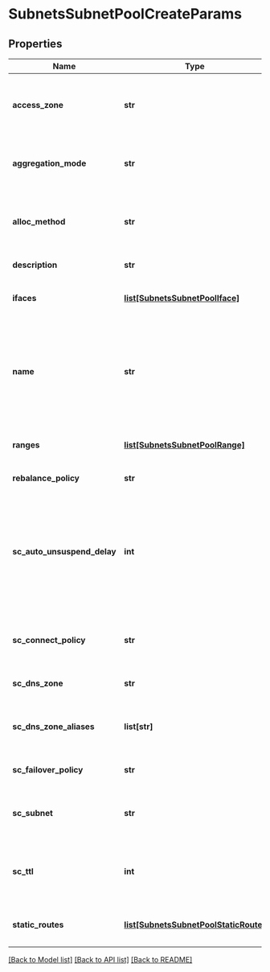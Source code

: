 # SubnetsSubnetPoolCreateParams

## Properties
Name | Type | Description | Notes
------------ | ------------- | ------------- | -------------
**access_zone** | **str** | Name of a valid access zone to map IP address pool to the zone. | [optional] 
**aggregation_mode** | **str** | OneFS supports the following NIC aggregation modes. | [optional] 
**alloc_method** | **str** | Specifies how IP address allocation is done among pool members. | [optional] 
**description** | **str** | A description of the pool. | [optional] 
**ifaces** | [**list[SubnetsSubnetPoolIface]**](SubnetsSubnetPoolIface.md) | List of interface members in this pool. | [optional] 
**name** | **str** | The name of the pool. It must be unique throughout the given subnet.It&#39;s a required field with POST method. | [optional] 
**ranges** | [**list[SubnetsSubnetPoolRange]**](SubnetsSubnetPoolRange.md) | List of IP address ranges in this pool. | [optional] 
**rebalance_policy** | **str** | Rebalance policy.. | [optional] 
**sc_auto_unsuspend_delay** | **int** | Time delay in seconds before a node which has been                 automatically unsuspended becomes usable in SmartConnect                responses for pool zones. | [optional] 
**sc_connect_policy** | **str** | SmartConnect client connection balancing policy. | [optional] 
**sc_dns_zone** | **str** | SmartConnect zone name for the pool. | [optional] 
**sc_dns_zone_aliases** | **list[str]** | List of SmartConnect zone aliases (DNS names) to the pool. | [optional] 
**sc_failover_policy** | **str** | SmartConnect IP failover policy. | [optional] 
**sc_subnet** | **str** | Name of SmartConnect service subnet for this pool. | [optional] 
**sc_ttl** | **int** | Time to live value for SmartConnect DNS query responses in seconds. | [optional] 
**static_routes** | [**list[SubnetsSubnetPoolStaticRoute]**](SubnetsSubnetPoolStaticRoute.md) | List of interface members in this pool. | [optional] 

[[Back to Model list]](../README.md#documentation-for-models) [[Back to API list]](../README.md#documentation-for-api-endpoints) [[Back to README]](../README.md)


